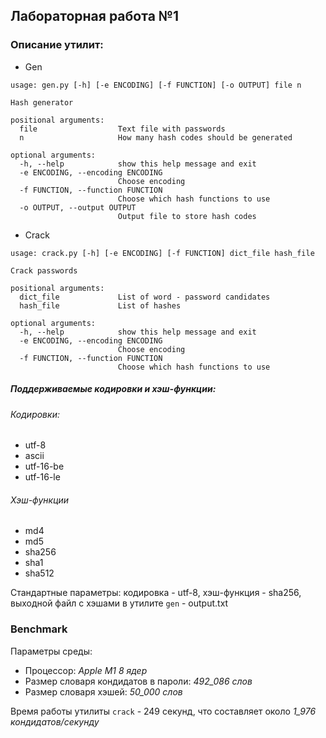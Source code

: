 ## Лабораторная работа №1

### Описание утилит:
- Gen
```
usage: gen.py [-h] [-e ENCODING] [-f FUNCTION] [-o OUTPUT] file n

Hash generator

positional arguments:
  file                  Text file with passwords
  n                     How many hash codes should be generated

optional arguments:
  -h, --help            show this help message and exit
  -e ENCODING, --encoding ENCODING
                        Choose encoding
  -f FUNCTION, --function FUNCTION
                        Choose which hash functions to use
  -o OUTPUT, --output OUTPUT
                        Output file to store hash codes
```

- Crack
```
usage: crack.py [-h] [-e ENCODING] [-f FUNCTION] dict_file hash_file

Crack passwords

positional arguments:
  dict_file             List of word - password candidates
  hash_file             List of hashes

optional arguments:
  -h, --help            show this help message and exit
  -e ENCODING, --encoding ENCODING
                        Choose encoding
  -f FUNCTION, --function FUNCTION
                        Choose which hash functions to use
```

##### Поддерживаемые кодировки и хэш-функции:
###### Кодировки:
- utf-8
- ascii
- utf-16-be
- utf-16-le
###### Хэш-функции
- md4
- md5
- sha256
- sha1
- sha512

Стандартные параметры: кодировка - utf-8, хэш-функция - sha256, выходной файл с хэшами в утилите `gen` - output.txt

### Benchmark

Параметры среды: 
- Процессор: *Apple M1 8 ядер*
- Размер словаря кондидатов в пароли: *492_086 слов*
- Размер словаря хэшей: *50_000 слов*

Время работы утилиты `crack` - 249 секунд, что составляет около *1_976 кондидатов/секунду*

